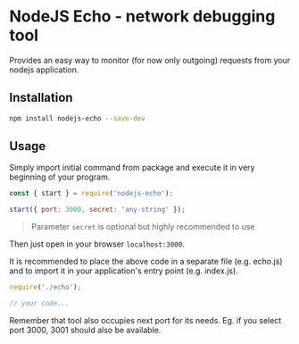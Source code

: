 # NodeJS Echo - network debugging tool

Provides an easy way to monitor (for now only outgoing) requests from your nodejs application.

## Installation

```sh
npm install nodejs-echo --save-dev
```

## Usage

Simply import initial command from package and execute it in very beginning of your program.

```js
const { start } = require('nodejs-echo');

start({ port: 3000, secret: 'any-string' });
```

> Parameter `secret` is optional but highly recommended to use

Then just open in your browser `localhost:3000`.

It is recommended to place the above code in a separate file (e.g. echo.js) and to import it in your application's entry point (e.g. index.js).

```js
require('./echo');

// your code...
```

Remember that tool also occupies next port for its needs. Eg. if you select port 3000, 3001 should also be available.
